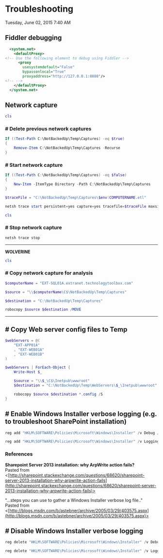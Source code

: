 ﻿# Troubleshooting

Tuesday, June 02, 2015
7:40 AM

## Fiddler debugging

```XML
  <system.net>
    <defaultProxy>
<!-- Use the following element to debug using Fiddler -->
      <proxy
        usesystemdefault="False"
        bypassonlocal="True"
        proxyaddress="http://127.0.0.1:8888"/>
<!-- -->
    </defaultProxy>
  </system.net>
```

## Network capture

```PowerShell
cls
```

### # Delete previous network captures

```PowerShell
If ((Test-Path C:\NotBackedUp\Temp\Captures) -eq $true)
{
    Remove-Item C:\NotBackedUp\Temp\Captures -Recurse
}
```

### # Start network capture

```PowerShell
If ((Test-Path C:\NotBackedUp\Temp\Captures) -eq $false)
{
    New-Item -ItemType Directory -Path C:\NotBackedUp\Temp\Captures
}

$traceFile = "C:\NotBackedUp\Temp\Captures\$env:COMPUTERNAME.etl"

netsh trace start persistent=yes capture=yes tracefile=$traceFile maxsize=500 overwrite=yes
```

```PowerShell
cls
```

### # Stop network capture

```PowerShell
netsh trace stop
```

---


**WOLVERINE**

```PowerShell
cls
```

### # Copy network capture for analysis

```PowerShell
$computerName = "EXT-SQL01A.extranet.technologytoolbox.com"

$source = "\\$computerName\C$\NotBackedUp\Temp\Captures"

$destination = "C:\NotBackedUp\Temp\Captures"

robocopy $source $destination /MOVE
```

---


## # Copy Web server config files to Temp

```PowerShell
$webServers = @(
    "EXT-APP01A"
    , "EXT-WEB01A"
    , "EXT-WEB01B"
)

$webServers | ForEach-Object {
    Write-Host $_

    $source = "\\$_\C$\Inetpub\wwwroot"
    $destination = "C:\NotBackedUp\Temp\WebServers\$_\Inetpub\wwwroot"

    robocopy $source $destination *.config /S
}
```

## # Enable Windows Installer verbose logging (e.g. to troubleshoot SharePoint installation)

```PowerShell
reg add "HKLM\SOFTWARE\Policies\Microsoft\Windows\Installer" /v Debug /t REG_DWORD /d 7 /f

reg add "HKLM\SOFTWARE\Policies\Microsoft\Windows\Installer" /v Logging /t REG_SZ /d voicewarmupx! /f
```

### References

**Sharepoint Server 2013 installation: why ArpWrite action fails?**\
Pasted from <[http://sharepoint.stackexchange.com/questions/68620/sharepoint-server-2013-installation-why-arpwrite-action-fails](http://sharepoint.stackexchange.com/questions/68620/sharepoint-server-2013-installation-why-arpwrite-action-fails)>

"...steps you can use to gather a Windows Installer verbose log file.."\
Pasted from <[http://blogs.msdn.com/b/astebner/archive/2005/03/29/403575.aspx](http://blogs.msdn.com/b/astebner/archive/2005/03/29/403575.aspx)>

## # Disable Windows Installer verbose logging

```PowerShell
reg delete "HKLM\SOFTWARE\Policies\Microsoft\Windows\Installer" /v Debug /f

reg delete "HKLM\SOFTWARE\Policies\Microsoft\Windows\Installer" /v Logging /f
```
